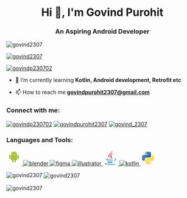 <h1 align="center">Hi 👋, I'm Govind Purohit</h1>
<h3 align="center">An Aspiring Android Developer</h3>


<p align="left"> <img src="https://komarev.com/ghpvc/?username=govind2307&label=Profile%20views&color=0e75b6&style=flat" alt="govind2307" /> </p>

<p align="left"> <a href="https://github.com/ryo-ma/github-profile-trophy"><img src="https://github-profile-trophy.vercel.app/?username=govind2307" alt="govind2307" /></a> </p>

<p align="left"> <a href="https://twitter.com/govindp230702" target="blank"><img src="https://img.shields.io/twitter/follow/govindp230702?logo=twitter&style=for-the-badge" alt="govindp230702" /></a> </p>

- 🌱 I’m currently learning **Kotlin, Android development, Retrofit etc**

- 📫 How to reach me **govindpurohit2307@gmail.com**

<h3 align="left">Connect with me:</h3>
<p align="left">
<a href="https://twitter.com/govindp230702" target="blank"><img align="center" src="https://raw.githubusercontent.com/rahuldkjain/github-profile-readme-generator/master/src/images/icons/Social/twitter.svg" alt="govindp230702" height="30" width="40" /></a>
<a href="https://linkedin.com/in/govindpurohit2307" target="blank"><img align="center" src="https://raw.githubusercontent.com/rahuldkjain/github-profile-readme-generator/master/src/images/icons/Social/linked-in-alt.svg" alt="govindpurohit2307" height="30" width="40" /></a>
<a href="https://instagram.com/govind_2307" target="blank"><img align="center" src="https://raw.githubusercontent.com/rahuldkjain/github-profile-readme-generator/master/src/images/icons/Social/instagram.svg" alt="govind_2307" height="30" width="40" /></a>
</p>

<h3 align="left">Languages and Tools:</h3>
<p align="left"> <a href="https://developer.android.com" target="_blank" rel="noreferrer"> <img src="https://raw.githubusercontent.com/devicons/devicon/master/icons/android/android-original-wordmark.svg" alt="android" width="40" height="40"/> </a> <a href="https://www.blender.org/" target="_blank" rel="noreferrer"> <img src="https://download.blender.org/branding/community/blender_community_badge_white.svg" alt="blender" width="40" height="40"/> </a> <a href="https://www.figma.com/" target="_blank" rel="noreferrer"> <img src="https://www.vectorlogo.zone/logos/figma/figma-icon.svg" alt="figma" width="40" height="40"/> </a> <a href="https://www.adobe.com/in/products/illustrator.html" target="_blank" rel="noreferrer"> <img src="https://www.vectorlogo.zone/logos/adobe_illustrator/adobe_illustrator-icon.svg" alt="illustrator" width="40" height="40"/> </a> <a href="https://www.java.com" target="_blank" rel="noreferrer"> <img src="https://raw.githubusercontent.com/devicons/devicon/master/icons/java/java-original.svg" alt="java" width="40" height="40"/> </a> <a href="https://kotlinlang.org" target="_blank" rel="noreferrer"> <img src="https://www.vectorlogo.zone/logos/kotlinlang/kotlinlang-icon.svg" alt="kotlin" width="40" height="40"/> </a> <a href="https://www.python.org" target="_blank" rel="noreferrer"> <img src="https://raw.githubusercontent.com/devicons/devicon/master/icons/python/python-original.svg" alt="python" width="40" height="40"/> </a> </p>

<p><img align="left" src="https://github-readme-stats.vercel.app/api/top-langs?username=govind2307&show_icons=true&locale=en&layout=compact" alt="govind2307" /></p>

<p>&nbsp;<img align="center" src="https://github-readme-stats.vercel.app/api?username=govind2307&show_icons=true&locale=en" alt="govind2307" /></p>

<p><img align="center" src="https://github-readme-streak-stats.herokuapp.com/?user=govind2307&" alt="govind2307" /></p>
